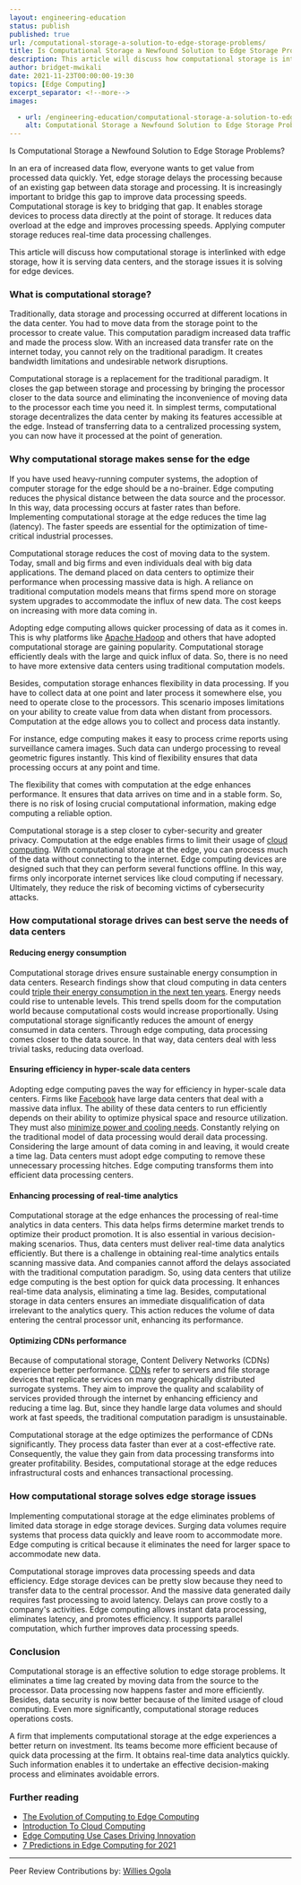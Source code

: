 ```yaml
---
layout: engineering-education
status: publish
published: true
url: /computational-storage-a-solution-to-edge-storage-problems/
title: Is Computational Storage a Newfound Solution to Edge Storage Problems?
description: This article will discuss how computational storage is interlinked with edge storage, how it is serving data centers, and the storage issues it is solving for edge devices.
author: bridget-mwikali
date: 2021-11-23T00:00:00-19:30
topics: [Edge Computing]
excerpt_separator: <!--more-->
images:

  - url: /engineering-education/computational-storage-a-solution-to-edge-storage-problems/hero.jpg
    alt: Computational Storage a Newfound Solution to Edge Storage Problems? Hero Image
---
```

Is Computational Storage a Newfound Solution to Edge Storage Problems?
<!--more-->
In an era of increased data flow, everyone wants to get value from processed data quickly. Yet, edge storage delays the processing because of an existing gap between data storage and processing. It is increasingly important to bridge this gap to improve data processing speeds. Computational storage is key to bridging that gap. It enables storage devices to process data directly at the point of storage. It reduces data overload at the edge and improves processing speeds. Applying computer storage reduces real-time data processing challenges.

This article will discuss how computational storage is interlinked with edge storage, how it is serving data centers, and the storage issues it is solving for edge devices.

### What is computational storage?
Traditionally, data storage and processing occurred at different locations in the data center. You had to move data from the storage point to the processor to create value. This computation paradigm increased data traffic and made the process slow. With an increased data transfer rate on the internet today, you cannot rely on the traditional paradigm. It creates bandwidth limitations and undesirable network disruptions.

Computational storage is a replacement for the traditional paradigm. It closes the gap between storage and processing by bringing the processor closer to the data source and eliminating the inconvenience of moving data to the processor each time you need it. In simplest terms, computational storage decentralizes the data center by making its features accessible at the edge. Instead of transferring data to a centralized processing system, you can now have it processed at the point of generation.

### Why computational storage makes sense for the edge
If you have used heavy-running computer systems, the adoption of computer storage for the edge should be a no-brainer. Edge computing reduces the physical distance between the data source and the processor. In this way, data processing occurs at faster rates than before. Implementing computational storage at the edge reduces the time lag (latency). The faster speeds are essential for the optimization of time-critical industrial processes.

Computational storage reduces the cost of moving data to the system. Today, small and big firms and even individuals deal with big data applications. The demand placed on data centers to optimize their performance when processing massive data is high. A reliance on traditional computation models means that firms spend more on storage system upgrades to accommodate the influx of new data. The cost keeps on increasing with more data coming in.

Adopting edge computing allows quicker processing of data as it comes in. This is why platforms like [Apache Hadoop](https://hadoop.apache.org/) and others that have adopted computational storage are gaining popularity. Computational storage efficiently deals with the large and quick influx of data. So, there is no need to have more extensive data centers using traditional computation models.

Besides, computation storage enhances flexibility in data processing. If you have to collect data at one point and later process it somewhere else, you need to operate close to the processors. This scenario imposes limitations on your ability to create value from data when distant from processors. Computation at the edge allows you to collect and process data instantly.

For instance, edge computing makes it easy to process crime reports using surveillance camera images. Such data can undergo processing to reveal geometric figures instantly. This kind of flexibility ensures that data processing occurs at any point and time.

The flexibility that comes with computation at the edge enhances performance. It ensures that data arrives on time and in a stable form. So, there is no risk of losing crucial computational information, making edge computing a reliable option.

Computational storage is a step closer to cyber-security and greater privacy. Computation at the edge enables firms to limit their usage of [cloud computing](/engineering-education/introduction-to-cloud-computing/). With computational storage at the edge, you can process much of the data without connecting to the internet. Edge computing devices are designed such that they can perform several functions offline. In this way, firms only incorporate internet services like cloud computing if necessary. Ultimately, they reduce the risk of becoming victims of cybersecurity attacks.

### How computational storage drives can best serve the needs of data centers

#### Reducing energy consumption
Computational storage drives ensure sustainable energy consumption in data centers. Research findings show that cloud computing in data centers could [triple their energy consumption in the next ten years](https://www.researchgate.net/publication/307888359_Challenges_and_Opportunities_in_Edge_Computing). Energy needs could rise to untenable levels. This trend spells doom for the computation world because computational costs would increase proportionally. Using computational storage significantly reduces the amount of energy consumed in data centers. Through edge computing, data processing comes closer to the data source. In that way, data centers deal with less trivial tasks, reducing data overload.

#### Ensuring efficiency in hyper-scale data centers
Adopting edge computing paves the way for efficiency in hyper-scale data centers. Firms like [Facebook](https://about.facebook.com/) have large data centers that deal with a massive data influx. The ability of these data centers to run efficiently depends on their ability to optimize physical space and resource utilization. They must also [minimize power and cooling needs](https://storageswiss.com/2019/04/04/use-cases-for-computational-storage/). Constantly relying on the traditional model of data processing would derail data processing. Considering the large amount of data coming in and leaving, it would create a time lag. Data centers must adopt edge computing to remove these unnecessary processing hitches. Edge computing transforms them into efficient data processing centers.

#### Enhancing processing of real-time analytics
Computational storage at the edge enhances the processing of real-time analytics in data centers. This data helps firms determine market trends to optimize their product promotion. It is also essential in various decision-making scenarios. Thus, data centers must deliver real-time data analytics efficiently. But there is a challenge in obtaining real-time analytics entails scanning massive data. And companies cannot afford the delays associated with the traditional computation paradigm. So, using data centers that utilize edge computing is the best option for quick data processing. It enhances real-time data analysis, eliminating a time lag. Besides, computational storage in data centers ensures an immediate disqualification of data irrelevant to the analytics query. This action reduces the volume of data entering the central processor unit, enhancing its performance.

#### Optimizing CDNs performance
Because of computational storage, Content Delivery Networks (CDNs) experience better performance. [CDNs](https://www.cdnetworks.com/what-is-a-cdn/) refer to servers and file storage devices that replicate services on many geographically distributed surrogate systems. They aim to improve the quality and scalability of services provided through the internet by enhancing efficiency and reducing a time lag. But, since they handle large data volumes and should work at fast speeds, the traditional computation paradigm is unsustainable.

Computational storage at the edge optimizes the performance of CDNs significantly. They process data faster than ever at a cost-effective rate. Consequently, the value they gain from data processing transforms into greater profitability. Besides, computational storage at the edge reduces infrastructural costs and enhances transactional processing.

### How computational storage solves edge storage issues
Implementing computational storage at the edge eliminates problems of limited data storage in edge storage devices. Surging data volumes require systems that process data quickly and leave room to accommodate more. Edge computing is critical because it eliminates the need for larger space to accommodate new data.

Computational storage improves data processing speeds and data efficiency. Edge storage devices can be pretty slow because they need to transfer data to the central processor. And the massive data generated daily requires fast processing to avoid latency. Delays can prove costly to a company's activities. Edge computing allows instant data processing, eliminates latency, and promotes efficiency. It supports parallel computation, which further improves data processing speeds.

### Conclusion
Computational storage is an effective solution to edge storage problems. It eliminates a time lag created by moving data from the source to the processor. Data processing now happens faster and more efficiently. Besides, data security is now better because of the limited usage of cloud computing. Even more significantly, computational storage reduces operations costs.

A firm that implements computational storage at the edge experiences a better return on investment. Its teams become more efficient because of quick data processing at the firm. It obtains real-time data analytics quickly. Such information enables it to undertake an effective decision-making process and eliminates avoidable errors.

### Further reading 
- [The Evolution of Computing to Edge Computing](/engineering-education/what-is-edge-computing/)
- [Introduction To Cloud Computing](/engineering-education/introduction-to-cloud-computing/)
- [Edge Computing Use Cases Driving Innovation](/blog/edge-compute-use-cases/)
- [7 Predictions in Edge Computing for 2021](/blog/7-edge-computing-predictions-2021/)

---
Peer Review Contributions by: [Willies Ogola](/engineering-education/authors/willies-ogola/)
